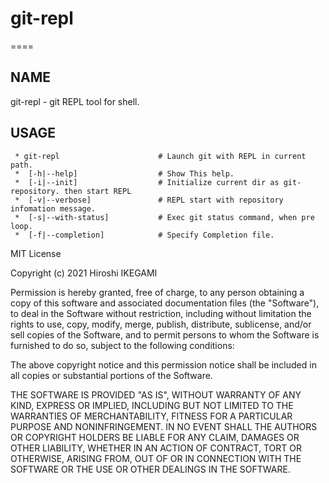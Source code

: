 # git-repl
====

NAME
----
git-repl - git REPL tool for shell.


USAGE
----
```
 * git-repl                      # Launch git with REPL in current path.
 *  [-h|--help]                  # Show This help.
 *  [-i|--init]                  # Initialize current dir as git-repository. then start REPL
 *  [-v|--verbose]               # REPL start with repository infomation message.
 *  [-s|--with-status]           # Exec git status command, when pre loop.
 *  [-f|--completion]            # Specify Completion file.
```

MIT License

Copyright (c) 2021 Hiroshi IKEGAMI

Permission is hereby granted, free of charge, to any person obtaining a copy
of this software and associated documentation files (the "Software"), to deal
in the Software without restriction, including without limitation the rights
to use, copy, modify, merge, publish, distribute, sublicense, and/or sell
copies of the Software, and to permit persons to whom the Software is
furnished to do so, subject to the following conditions:

The above copyright notice and this permission notice shall be included in all
copies or substantial portions of the Software.

THE SOFTWARE IS PROVIDED "AS IS", WITHOUT WARRANTY OF ANY KIND, EXPRESS OR
IMPLIED, INCLUDING BUT NOT LIMITED TO THE WARRANTIES OF MERCHANTABILITY,
FITNESS FOR A PARTICULAR PURPOSE AND NONINFRINGEMENT. IN NO EVENT SHALL THE
AUTHORS OR COPYRIGHT HOLDERS BE LIABLE FOR ANY CLAIM, DAMAGES OR OTHER
LIABILITY, WHETHER IN AN ACTION OF CONTRACT, TORT OR OTHERWISE, ARISING FROM,
OUT OF OR IN CONNECTION WITH THE SOFTWARE OR THE USE OR OTHER DEALINGS IN THE
SOFTWARE.
